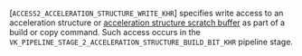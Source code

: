 [`ACCESS2_ACCELERATION_STRUCTURE_WRITE_KHR`] specifies write
access to an acceleration structure or [acceleration structure scratch buffer](https://www.khronos.org/registry/vulkan/specs/1.3-extensions/html/vkspec.html#acceleration-structure-scratch) as part of a build or copy
command.
Such access occurs in the
`VK_PIPELINE_STAGE_2_ACCELERATION_STRUCTURE_BUILD_BIT_KHR` pipeline
stage.
